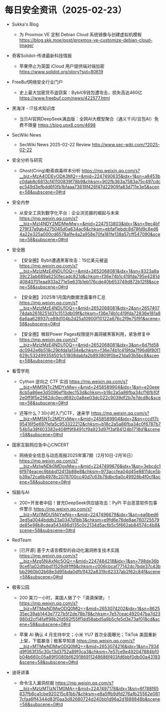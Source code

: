 # 每日安全资讯（2025-02-23）

- Sukka's Blog
  - 为 Proxmox VE 定制 Debian Cloud 系统镜像与创建虚拟机模板
https://blog.skk.moe/post/proxmox-ve-customize-debian-cloud-image/

- 奇客Solidot–传递最新科技情报
  - 苹果停止为英国 iCloud 用户提供端对端加密
https://www.solidot.org/story?sid=80619

- FreeBuf网络安全行业门户
  - 史上最大加密货币盗窃案：Bybit冷钱包遭攻击，损失高达460亿
https://www.freebuf.com/news/422577.html

- 黑海洋 - IT技术知识库
  - 当贝AI官网DeepSeek满血版：全网AI大模型聚合（通义千问/豆包AI）免费不限量
https://blog.upx8.com/4698

- SecWiki News
  - SecWiki News 2025-02-22 Review
http://www.sec-wiki.com/?2025-02-22

- 安全分析与研究
  - Ghost(Cring)勒索病毒样本分析
https://mp.weixin.qq.com/s?__biz=MzA4ODEyODA3MQ==&mid=2247490635&idx=1&sn=a8453bc0dab8c6813cf41100839f78b9&chksm=902fb363a7583a75c497cdcec549d3efbdd6f0fb1bfaaa73619f426f47d22909fa83d711e3e5&scene=58&subscene=0#rd

- 安全内参
  - 从安全工具到数字化平台：企业浏览器的崛起与未来
https://mp.weixin.qq.com/s?__biz=MzI4NDY2MDMwMw==&mid=2247513803&idx=1&sn=9ec4bf279f37a9ab4275045d0a634ac6&chksm=ebfaf1ebdc8d78fd9c8ed64a22e325a000cd6578a1fe4a2a958e70fa181fe138a57cff547090&scene=58&subscene=0#rd

- 安全圈
  - 【安全圈】Bybit遭遇黑客攻击：15亿美元被盗
https://mp.weixin.qq.com/s?__biz=MzIzMzE4NDU1OQ==&mid=2652068081&idx=1&sn=9323a8a39c23ab689a6250fecadc821d&chksm=f36e74b1c419fda795e4281d40840701eaa933a271e5e631b1eb176cde40b653749d872b12f8&scene=58&subscene=0#rd

  - 【安全圈】2025年1月国内数据泄露事件汇总
https://mp.weixin.qq.com/s?__biz=MzIzMzE4NDU1OQ==&mid=2652068081&idx=2&sn=265740774dab2618251d31c1513db09f&chksm=f36e74b1c419fda72836e181a86a6aa628937ce89d104b2d25a10900f10122a676c2f9e75f91&scene=58&subscene=0#rd

  - 【安全圈】微软Power Pages权限提升漏洞被黑客利用，紧急修复中
https://mp.weixin.qq.com/s?__biz=MzIzMzE4NDU1OQ==&mid=2652068081&idx=3&sn=6d7fd58dc0942e6b518c29bfda1a134e&chksm=f36e74b1c419fda7f96d8f80f1629c532499358501c51808dabfa2b893809f0be21da93b5bc8&scene=58&subscene=0#rd

- 看雪学苑
  - Cython 逆向之 CTF 实战
https://mp.weixin.qq.com/s?__biz=MjM5NTc2MDYxMw==&mid=2458589904&idx=1&sn=e20eee8cb5a86ee3d5096ef1bdec153d&chksm=b18c2a5a86fba34cf16fb10f2e0ff9f5e2562dc0ecd692c0a8ee03dc022c9039df2b7e7dcd8c&scene=58&subscene=0#rd

  - 还等什么？30小时入门CTF，速来学
https://mp.weixin.qq.com/s?__biz=MjM5NTc2MDYxMw==&mid=2458589904&idx=2&sn=ccd17c95416f5e697fefa5c953322212&chksm=b18c2a5a86fba34c0f6787b754b5a38f403382e408ff9f8491cf9a923d97f3af84124b1718d1&scene=58&subscene=0#rd

- 国家互联网应急中心CNCERT
  - 网络安全信息与动态周报2025年第7期（2月10日-2月16日）
https://mp.weixin.qq.com/s?__biz=MzIwNDk0MDgxMw==&mid=2247499676&idx=1&sn=3ebcdc16f974eacec9bbbd12413b88e8&chksm=973accfea04d45e8811dce5bb39a72ca6b4978c2078700cc40d7c63b78dbc6a0c49928b4f0cf&scene=58&subscene=0#rd

- 恒脑与AI
  - 200+开发者中招！冒充DeepSeek供应链攻击：PyPI 平台恶意软件包事件警示
https://mp.weixin.qq.com/s?__biz=MzI1MDU5NjYwNg==&mid=2247496679&idx=1&sn=ea6bed63ed5a0044bddb23a0347d1bb3&chksm=e9fd6e76de8ae760725579de85e98b8cdea543486d135c0c2134d5acfb5c5f662ab84574c4b8&scene=58&subscene=0#rd

- RedTeam
  - [已开源] 基于大语言模型的自动化漏洞修复技术实践
https://mp.weixin.qq.com/s?__biz=Mzg5NjAxNjc5OQ==&mid=2247484218&idx=1&sn=798de36b9ce61a02dfbbd11529d91ff6&chksm=c006cbcaf77142dc7bde37c43bbb2960b02b68e3d95bda0dfb1f432a8319c62337ab2f62c84f&scene=58&subscene=0#rd

- 极客公园
  - 200 美刀一小时，美国人做了个「滴滴保镖」！
https://mp.weixin.qq.com/s?__biz=MTMwNDMwODQ0MQ==&mid=2653074202&idx=1&sn=862535ec39ab1443e7727b5f2de78b78&chksm=7e57ceac492047ba7d23980d2cf14faff98b2fd592f55ff1dd58abd5a9b5cfe5d3e73af018cd&scene=58&subscene=0#rd

  - 苹果 AI 确认 4 月支持中文；小米 YU7 首次全面曝光；TikTok 美国重新上架，下载暴涨 | 极客早知道
https://mp.weixin.qq.com/s?__biz=MTMwNDMwODQ0MQ==&mid=2653074216&idx=1&sn=7934d9f063f35c30c13d3752a89f0ca3&chksm=7e57ce9e492047884bf0b04b660c05a89f0080bf629186911248686f403fd6bbf0db00a43193&scene=58&subscene=0#rd

- 迪哥讲事
  - 命令注入漏洞挖掘
https://mp.weixin.qq.com/s?__biz=MzIzMTIzNTM0MA==&mid=2247497178&idx=1&sn=6f788f65837fb6ca1cbe920215c81bb7&chksm=e8a5ffb9dfd276afb25562e0817cfaa6ff4344d83f0aa3d82680724d240bb1d96a2d1888848b&scene=58&subscene=0#rd

